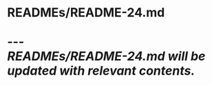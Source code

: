 # READMEs/README-24.md <br><br> --- <br> _READMEs/README-24.md will be updated with relevant contents._